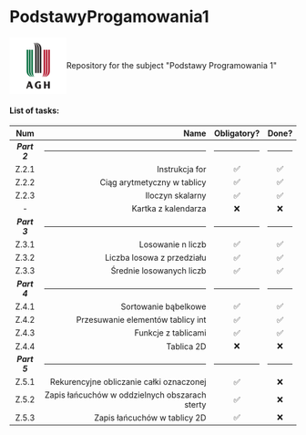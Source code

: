 # PodstawyProgamowania1

<div style="display: flex; align-items: center;">
<img src="./img/agh.png" width="100px"></img>
Repository for the subject "Podstawy Programowania 1"
</div>

#### List of tasks:

|     Num      |                                           Name | Obligatory? | Done? |
| :----------: | ---------------------------------------------: | :---------: | :---: |
| **_Part 2_** |                                           <hr> |    <hr>     | <hr>  |
|    Z.2.1     |                                 Instrukcja for |     ✅      |  ✅   |
|    Z.2.2     |                    Ciąg arytmetyczny w tablicy |     ✅      |  ✅   |
|    Z.2.3     |                               Iloczyn skalarny |     ✅      |  ✅   |
|      -       |                            Kartka z kalendarza |     ❌      |  ❌   |
| **_Part 3_** |                                           <hr> |    <hr>     | <hr>  |
|    Z.3.1     |                              Losowanie n liczb |     ✅      |  ✅   |
|    Z.3.2     |                     Liczba losowa z przedziału |     ✅      |  ✅   |
|    Z.3.3     |                       Średnie losowanych liczb |     ✅      |  ✅   |
| **_Part 4_** |                                           <hr> |    <hr>     | <hr>  |
|    Z.4.1     |                           Sortowanie bąbelkowe |     ✅      |  ✅   |
|    Z.4.2     |              Przesuwanie elementów tablicy int |     ✅      |  ✅   |
|    Z.4.3     |                            Funkcje z tablicami |     ✅      |  ✅   |
|    Z.4.4     |                                     Tablica 2D |     ❌      |  ❌   |
| **_Part 5_** |                                           <hr> |    <hr>     | <hr>  |
|    Z.5.1     |       Rekurencyjne obliczanie całki oznaczonej |     ✅      |  ❌   |
|    Z.5.2     | Zapis łańcuchów w oddzielnych obszarach sterty |     ✅      |  ❌   |
|    Z.5.3     |                   Zapis łańcuchów w tablicy 2D |     ✅      |  ❌   |
